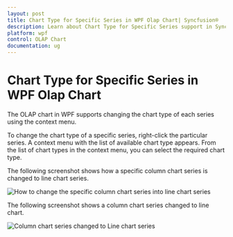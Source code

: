 ```yaml
---
layout: post
title: Chart Type for Specific Series in WPF Olap Chart| Syncfusion®
description: Learn about Chart Type for Specific Series support in Syncfusion Essential Studio® WPF Olap Chart control and more.
platform: wpf
control: OLAP Chart
documentation: ug
---
```


# Chart Type for Specific Series in WPF Olap Chart

The OLAP chart in WPF supports changing the chart type of each series using the context menu.

To change the chart type of a specific series, right-click the particular series. A context menu with the list of available chart type appears. From the list of chart types in the context menu, you can select the required chart type.

The following screenshot shows how a specific column chart series is changed to line chart series.

![How to change the specific column chart series into line chart series](Chart-type-for-specific-series_images/Chart-type-for-specific-series_img1.png)

The following screenshot shows a column chart series changed to line chart.

![Column chart series changed to Line chart series](Chart-type-for-specific-series_images/Chart-type-for-specific-series_img2.png)


